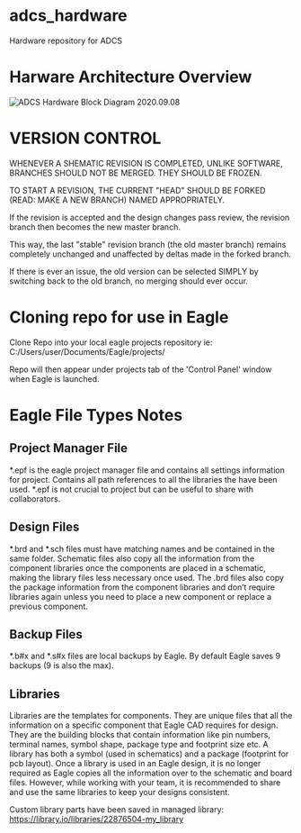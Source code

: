# adcs_hardware
Hardware repository for ADCS

# Harware Architecture Overview

![ADCS Hardware Block Diagram 2020.09.08](https://github.com/cmattatall/adcs_hardware/blob/dev/docs/High%20Level%20Diagram%202020.09.08.png?raw=true)

# VERSION CONTROL

WHENEVER A SHEMATIC REVISION IS COMPLETED, UNLIKE SOFTWARE, BRANCHES SHOULD NOT BE MERGED. THEY SHOULD BE FROZEN.

TO START A REVISION, THE CURRENT "HEAD" SHOULD BE FORKED (READ: MAKE A NEW BRANCH) NAMED APPROPRIATELY. 

If the revision is accepted and the design changes pass review, the revision branch then becomes the new master branch.

This way, the last "stable" revision branch (the old master branch) remains completely unchanged and unaffected by deltas made in the forked branch.

If there is ever an issue, the old version can be selected SIMPLY by switching back to the old branch, no merging should ever occur.

# Cloning repo for use in Eagle

Clone Repo into your local eagle projects repository
ie: C:/Users/user/Documents/Eagle/projects/

Repo will then appear under projects tab of the 'Control Panel' window when Eagle is launched.

# Eagle File Types Notes
 
## Project Manager File
*.epf is the eagle project manager file and contains all settings information for project. Contains all path references to all the libraries the have been used. *.epf is not crucial to project but can be useful to share with collaborators. 

## Design Files 
*.brd and *.sch files must have matching names and be contained in the same folder. Schematic files also copy all the information from the component libraries once the components are placed in a schematic, making the library files less necessary once used. The .brd files also copy the package information from the component libraries and don’t require libraries again unless you need to place a new component or replace a previous component. 

## Backup Files
*.b#x and *.s#x files are local backups by Eagle. By default Eagle saves 9 backups (9 is also the max).

## Libraries
Libraries are the templates for components. They are unique files that all the information on a specific component that Eagle CAD requires for design. They are the building blocks that contain information like pin numbers, terminal names, symbol shape, package type and footprint size etc. A library has both a symbol (used in schematics) and a package (footprint for pcb layout). Once a library is used in an Eagle design, it is no longer required as Eagle copies all the information over to the schematic and board files. However, while working with your team, it is recommended to share and use the same libraries to keep your designs consistent.

Custom library parts have been saved in managed library: https://library.io/libraries/22876504-my_library
